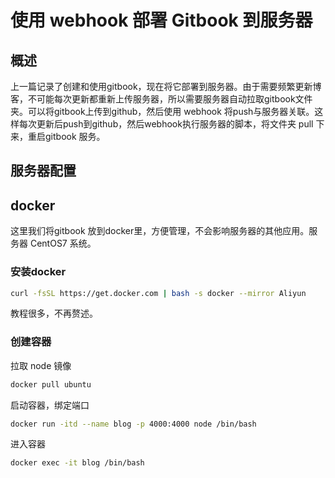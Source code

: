 # 使用 webhook 部署 Gitbook 到服务器

## 概述

上一篇记录了创建和使用gitbook，现在将它部署到服务器。由于需要频繁更新博客，不可能每次更新都重新上传服务器，所以需要服务器自动拉取gitbook文件夹。可以将gitbook上传到github，然后使用 webhook 将push与服务器关联。这样每次更新后push到github，然后webhook执行服务器的脚本，将文件夹 pull 下来，重启gitbook 服务。

## 服务器配置

## docker

这里我们将gitbook 放到docker里，方便管理，不会影响服务器的其他应用。服务器 CentOS7 系统。

### 安装docker

```sh
curl -fsSL https://get.docker.com | bash -s docker --mirror Aliyun
```

教程很多，不再赘述。

### 创建容器

拉取 node 镜像

```sh
docker pull ubuntu
```

启动容器，绑定端口

```sh
docker run -itd --name blog -p 4000:4000 node /bin/bash
```

进入容器

```sh
docker exec -it blog /bin/bash
```

